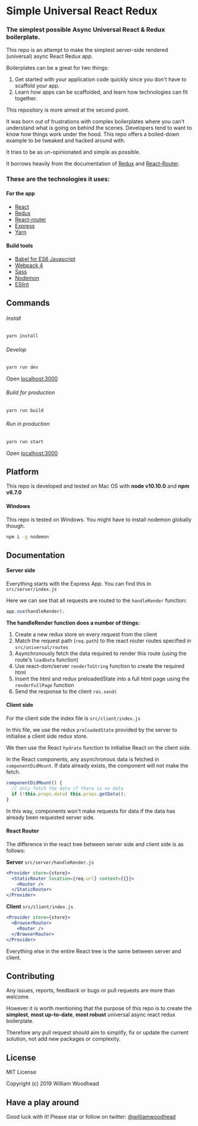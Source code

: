 # Simple Universal React Redux

### The simplest possible Async Universal React & Redux boilerplate.

This repo is an attempt to make the simplest server-side rendered (universal) async React Redux app.

Boilerplates can be a great for two things:

1. Get started with your application code quickly since you don't have to scaffold your app.
1. Learn how apps can be scaffolded, and learn how technologies can fit together.

This repository is more aimed at the second point.

It was born out of frustrations with complex boilerplates where you can't understand what is going on behind the scenes. Developers tend to want to know how things work under the hood. This repo offers a boiled-down example to be tweaked and hacked around with.

It tries to be as un-opinionated and simple as possible.

It borrows heavily from the documentation of [Redux](https://redux.js.org/) and [React-Router](https://reacttraining.com/react-router/web).

### These are the technologies it uses:

#### For the app

- [React](https://reactjs.org/)
- [Redux](https://redux.js.org/)
- [React-router](https://reacttraining.com/react-router/web)
- [Express](http://expressjs.com/)
- [Yarn](https://yarnpkg.com/lang/en/)

#### Build tools

- [Babel for ES6 Javascript](https://babeljs.io/)
- [Webpack 4](https://webpack.js.org/)
- [Sass](http://sass-lang.com/)
- [Nodemon](https://nodemon.io/)
- [ESlint](https://eslint.org/)

## Commands

###### Install

```bash
yarn install
```

###### Develop

```bash
yarn run dev
```

Open [localhost:3000](http://localhost:3000)

###### Build for production

```bash
yarn run build
```

###### Run in production

```bash
yarn run start
```

Open [localhost:3000](http://localhost:3000)

## Platform

This repo is developed and tested on Mac OS with **node v10.10.0** and **npm v6.7.0**

#### Windows

This repo is tested on Windows. You might have to install nodemon globally though.

```bash
npm i -g nodemon
```

## Documentation

#### Server side

Everything starts with the Express App.
You can find this in `src/server/index.js`

Here we can see that all requests are routed to the `handleRender` function:

```javascript
app.use(handleRender);
```

**The handleRender function does a number of things:**

1. Create a new redux store on every request from the client
1. Match the request path (`req.path`) to the react router routes specified in `src/universal/routes`
1. Asynchronously fetch the data required to render this route (using the route's `loadData` function)
1. Use react-dom/server `renderToString` function to create the required html
1. Insert the html and redux preloadedState into a full html page using the `renderFullPage` function
1. Send the response to the client `res.send(`

#### Client side

For the client side the index file is `src/client/index.js`

In this file, we use the redux `preloadedState` provided by the server to initialise a client side redux store.

We then use the React `hydrate` function to initialise React on the client side.

In the React components, any asynchronous data is fetched in `componentDidMount`. If data already exists, the component will not make the fetch.

```javascript
componentDidMount() {
  // only fetch the data if there is no data
  if (!this.props.data) this.props.getData();
}
```

In this way, components won't make requests for data if the data has already been requested server side.

#### React Router

The difference in the react tree between server side and client side is as follows:

**Server** `src/server/handleRender.js`

```jsx
<Provider store={store}>
  <StaticRouter location={req.url} context={{}}>
    <Router />
  </StaticRouter>
</Provider>
```

**Client** `src/client/index.js`

```jsx
<Provider store={store}>
  <BrowserRouter>
    <Router />
  </BrowserRouter>
</Provider>
```

Everything else in the entire React tree is the same between server and client.

## Contributing

Any issues, reports, feedback or bugs or pull requests are more than welcome.

However it is worth mentioning that the purpose of this repo is to create the **simplest**, **most up-to-date**, **most robust** universal async react redux boilerplate.

Therefore any pull request should aim to simplify, fix or update the current solution, not add new packages or complexity.

## License

MIT License

Copyright (c) 2019 William Woodhead

## Have a play around

Good luck with it!
Please star or follow on twitter:
[@williamwoodhead](https://twitter.com/williamwoodhead)
